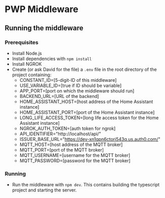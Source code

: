 # PWP Middleware
## Running the middleware
### Prerequisites
- Install Node.js
- Install dependencies with `npm install`
- Install NGROK
- Create (or ask David for the file) a `.env` file in the root directory of the project containing:
  - CONSTANT_ID=[5-digit-ID of this middleware]
  - USE_VARIABLE_ID=[true if ID should be variable]
  - APP_PORT=[port on which the middleware should run]
  - BACKEND_URL=[URL of the backend]
  - HOME_ASSISTANT_HOST=[host address of the Home Assistant instance]
  - HOME_ASSISTANT_PORT=[port of the Home Assistant instance]
  - LONG_LIFE_ACCESS_TOKEN=[long life access token for the Home Assistant instance]
  - NGROK_AUTH_TOKEN=[auth token for ngrok]
  - API_IDENTIFIER="http://localhost/api/"
  - ISSUER_BASE_URL="https://dev-xn1qpn6ctori543q.us.auth0.com/"
  - MQTT_HOST=[host address of the MQTT broker]
  - MQTT_PORT=[port of the MQTT broker]
  - MQTT_USERNAME=[username for the MQTT broker]
  - MQTT_PASSWORD=[password for the MQTT broker]
### Running
- Run the middleware with `npm dev`. This contains building the typescript project and starting the server.